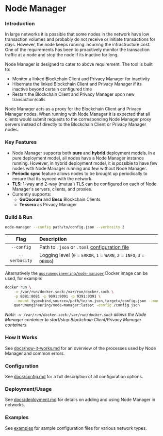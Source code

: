 # Node Manager

### Introduction
In large networks it is possible that some nodes in the network have low transaction volumes and probably do not receive or initiate transactions for days. However, the node keeps running incurring the infrastructure cost. One of the requirements has been to proactively monitor the transaction traffic at a node and stop the node if its inactive for long.

Node Manager is designed to cater to above requirement. The tool is built to:

* Monitor a linked Blockchain Client and Privacy Manager for inactivity
* Hibernate the linked Blockchain Client and Privacy Manager if its inactive beyond certain configured time
* Restart the Blockchain Client and Privacy Manager upon new transaction/calls 

Node Manager acts as a proxy for the Blockchain Client and Privacy Manager nodes. When running with Node Manager it is expected that all clients would submit requests to the corresponding Node Manager proxy servers instead of directly to the Blockchain Client or Privacy Manager nodes.

### Key Features

- Node Manager supports both **pure** and **hybrid** deployment models. In a pure deployment model, all nodes have a Node Manager instance running. However, in hybrid deployment model, it is possible to have few nodes with Node Manager running and few without Node Manager.  
- **Periodic sync** feature allows nodes to be brought up periodically to ensure that its synced with the network. 
- **TLS**: 1-way and 2-way (mutual) TLS can be configured on each of Node Manager's servers, clients, and proxies.  
- Currently supports: 
    - **GoQuorum** and **Besu** Blockchain Clients
    - **Tessera** as Privacy Manager

### Build & Run

```bash
node-manager --config path/to/config.json --verbosity 3
```

| Flag | Description |
| :---: | :--- |
| `--config` | Path to `.json` or `.toml` [configuration file](docs/config.md) |
| `--verbosity` | Logging level (`0` = `ERROR`, `1` = `WARN`, `2` = `INFO`, `3` = `DEBUG`) |

Alternatively the [`quorumengineering/node-manager`](https://hub.docker.com/r/quorumengineering/node-manager) Docker image can be used, for example:

```bash
docker run \
    -v /var/run/docker.sock:/var/run/docker.sock \
    -p 8081:8081 -p 9091:9091 -p 9391:9391 \
    --mount type=bind,source=/path/to/nm.json,target=/config.json --mount type=bind,source=/path/to/peers.json,target=/peers.json \
    quorumengineering/node-manager:latest -config /config.json
```

*Note: `-v /var/run/docker.sock:/var/run/docker.sock` allows the Node Manager container to start/stop Blockchain Client/Privacy Manager containers.*

### How It Works
See [docs/how-it-works.md](docs/how-it-works.md) for an overview of the processes used by Node Manager and common errors.

### Configuration
See [docs/config.md](docs/config.md) for a full description of all configuration options.

### Deployment/Usage
See [docs/deployment.md](docs/deployment.md) for details on adding and using Node Manager in networks. 

### Examples
See [examples](examples) for sample configuration files for various network types.


